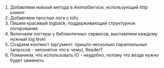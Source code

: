 1. Добавляем новоый метода в AnimalService, использующий http клиент
2. Добавляем простые логи с tofu
3. Пишем красивый logback, поддерживающий структурное логирование
4. Включаем логгеры у библиотечных сервисов, выставляем каждому нужный log level
5. Создаем контекст (аргумент: пришло несколько параллельных запросов - непонятно что к чему), ReaderT
6. Поманием, что использовать IO - неудобно, потому что везде нужно будет заменить
